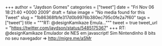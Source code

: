 
+++
author = "Jaydson Gomes"
categories = ["tweet"]
date = "Fri Nov 06 18:21:40 +0000 2009"
draft = false
image = "No media found for this Tweet"
slug = "1b86368fbfe317d0b9976b380ec795c0fe2a7f60"
tags = ["tweet"]
title = """RT: @designKamikaze Emula..."""
tweet = true
tweet_url = "https://twitter.com/jaydson/status/5485175367"
+++
RT: @designKamikaze Emulador de NES em javascript! Sim Nintendinho 8 bits no seu navegador =&gt; http://migre.me/aSMr
